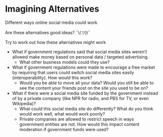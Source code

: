 # Imagining Alternatives

Different ways online social media could work

Are these alternatives good ideas? ¯\\_(ツ)_/¯


Try to work out how these alternatives might work

- What if government regulations said that social media sites weren’t allowed make money based on personal data / targeted advertising.
  - What other business models could they use?
- What if government regulations were made to encourage a free market by requiring that users could switch social media sites easily (interoperability). How would this work?
  - Would you be able to move all your data? Would you still be able to see the content your friends post on the site you used to be on?
- What if there were a social media site funded by the government instead of by a private company (like NPR for radio, and PBS for TV, or even Wikipedia)?
  - What could this social media site do differently? What do you think would work well, what would work poorly?
  - Private companies are allowed to restrict speech in ways government entities are not. How would this impact content moderation if government funds were used?

